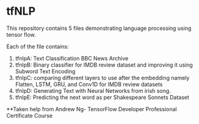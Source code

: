 # tfNLP

This repository contains 5 files demonstrating language processing using tensor flow.

Each of the file contains:

1. tfnlpA: Text Classification BBC News Archive
2. tfnlpB: Binary classifier for IMDB review dataset and improving it using Subword Text Encoding
3. tfnlpC: comparing different layers to use after the embedding namely Flatten, LSTM, GRU, and Conv1D for IMDB review datasets 
4. tfnlpD: Generating Text with Neural Networks from irish song.
5. tfnlpE: Predicting the next word as per Shakespeare Sonnets Dataset

**Taken help from Andrew Ng- TensorFlow Developer Professional Certificate Course
